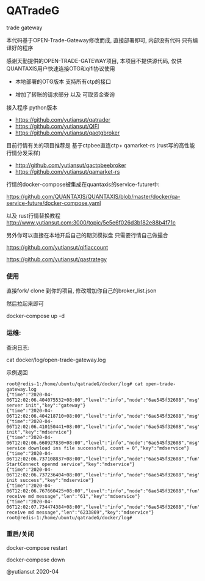 # QATradeG
trade gateway

本代码基于OPEN-Trade-Gateway修改而成, 直接部署即可, 内部没有代码 只有编译好的程序

感谢天勤提供的OPEN-TRADE-GATEWAY项目,  本项目不提供源代码, 仅供QUANTAXIS用户快速连接OTG和qifi协议使用


- 本地部署的OTG版本 支持所有ctp的接口

- 增加了转账的请求部分 以及 可取资金查询

接入程序 python版本 

- https://github.com/yutiansut/qatrader
- https://github.com/yutiansut/QIFI
- https://github.com/yutiansut/qaotgbroker

目前行情有关的项目推荐是 基于ctpbee直连ctp+ qamarket-rs (rust写的高性能行情分发采样)

- http://github.com/yutiansut/qactpbeebroker
- https://github.com/yutiansut/qamarket-rs

行情的docker-compose被集成在quantaxis的service-future中:

https://github.com/QUANTAXIS/QUANTAXIS/blob/master/docker/qa-service-future/docker-compose.yaml

以及 rust行情替换教程
http://www.yutiansut.com:3000/topic/5e5e6f026d3b182e88b4f71c

另外你可以直接在本地开启自己的期货模拟盘 只需要行情自己做撮合

https://github.com/yutiansut/qifiaccount

https://github.com/yutiansut/qastrategy




### 使用

直接fork/ clone 到你的项目, 修改增加你自己的broker_list.json


然后拉起来即可

docker-compose up -d


### 运维:


查询日志:

cat docker/log/open-trade-gateway.log


示例返回

```
root@redis-1:/home/ubuntu/qatradeG/docker/log# cat open-trade-gateway.log
{"time":"2020-04-06T12:02:06.404075532+08:00","level":"info","node":"6ae545f32608","msg":"trade server init","key":"gateway"}
{"time":"2020-04-06T12:02:06.404218710+08:00","level":"info","node":"6ae545f32608","msg":"LoadConfig","trading_day":"20200406"}
{"time":"2020-04-06T12:02:06.410150441+08:00","level":"info","node":"6ae545f32608","msg":"mdservice init","key":"mdservice"}
{"time":"2020-04-06T12:02:06.660927830+08:00","level":"info","node":"6ae545f32608","msg":"msg=md service download ins file successful, count = 0","key":"mdservice"}
{"time":"2020-04-06T12:02:06.737108837+08:00","level":"info","node":"6ae545f32608","fun":"StartConnect","msg":"mdservice StartConnect openmd service","key":"mdservice"}
{"time":"2020-04-06T12:02:06.737236404+08:00","level":"info","node":"6ae545f32608","msg":"mdservice init success","key":"mdservice"}
{"time":"2020-04-06T12:02:06.767660425+08:00","level":"info","node":"6ae545f32608","fun":"OnMessage","msg":"md_connection receive md message","len":"61","key":"mdservice"}
{"time":"2020-04-06T12:02:07.734474384+08:00","level":"info","node":"6ae545f32608","fun":"OnMessage","msg":"md_connection receive md message","len":"6233869","key":"mdservice"}
root@redis-1:/home/ubuntu/qatradeG/docker/log#
```

### 重启/关闭


docker-compose restart


docker-compose down


@yutiansut
2020-04
